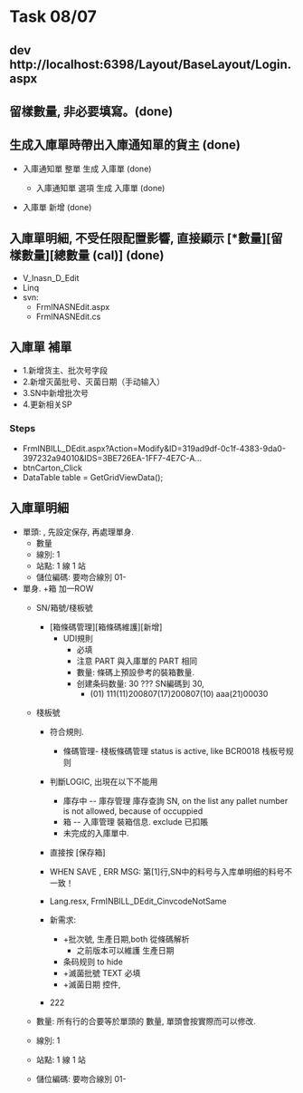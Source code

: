 # Task 08/07
## dev http://localhost:6398/Layout/BaseLayout/Login.aspx

## 留樣數量, 非必要填寫。(done) 

## 生成入庫單時帶出入庫通知單的貨主  (done) 
  * 入庫通知單 整單 生成 入庫單 (done) 
    * 入庫通知單 選項 生成 入庫單 (done) 
  
  * 入庫單 新增 (done)

## 入庫單明細, 不受任限配置影響, 直接顯示 [*數量][留樣數量][總數量 (cal)]  (done) 
  * V_Inasn_D_Edit 
  * Linq
  * svn:
    * FrmINASNEdit.aspx
    * FrmINASNEdit.cs
## 入庫單 補單
  * 1.新增货主、批次号字段
  * 2.新增灭菌批号、灭菌日期（手动输入）
  * 3.SN中新增批次号
  * 4.更新相关SP
  
### Steps
  * FrmINBILL_DEdit.aspx?Action=Modify&ID=319ad9df-0c1f-4383-9da0-397232a94010&IDS=3BE726EA-1FF7-4E7C-A…	
  * btnCarton_Click
  *  DataTable table = GetGridViewData();

## 入庫單明細
 * 單頭: , 先設定保存, 再處理單身. 
   * 數量
   * 線別: 1
   * 站點: 1 線 1 站
   * 儲位編碼: 要吻合線別 01-
* 單身. +箱 加一ROW
   * SN/箱號/棧板號
     * [箱條碼管理][箱條碼維護][新增]
       * UDI規則
         * 必填
         * 注意 PART 與入庫單的 PART 相同
         * 數量: 條碼上預設參考的裝箱數量.
         * 创建条码数量: 30 ??? SN編碼到 30, 
           * (01)           111(11)200807(17)200807(10)         aaa(21)00030
           
   * 棧板號
     * 符合規則. 
       * 條碼管理- 棧板條碼管理 	status is active, like BCR0018	栈板号规则
     * 判斷LOGIC, 出現在以下不能用
       * 庫存中 -- 庫存管理 庫存查詢 SN, on the list any pallet number is not allowed, because of occuppied
       * 箱 -- 入庫管理 裝箱信息. exclude 已扣賬
       * 未完成的入庫單中.
     * 直接按 [保存箱]
     * WHEN SAVE , ERR MSG: 第[1]行,SN中的料号与入库单明细的料号不一致！
     * Lang.resx, FrmINBILL_DEdit_CinvcodeNotSame
     
     


     
     * 新需求:
       * +批次號, 生產日期,both 從條碼解析
         * 之前版本可以維護 生產日期
       * 条码规则 to hide
       * +滅菌批號 TEXT 必填
       * +滅菌日期 控件,
     
           
           
     * 222
   * 數量: 所有行的合要等於單頭的 數量, 單頭會按實際而可以修改. 
   * 線別: 1
   * 站點: 1 線 1 站
   * 儲位編碼: 要吻合線別 01-
